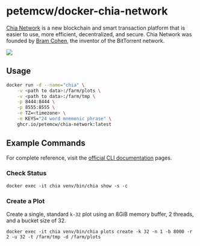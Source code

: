 # petemcw/docker-chia-network

[Chia Network](https://www.chia.net/) is a new blockchain and smart transaction platform that is easier to use, more efficient, decentralized, and secure. Chia Network was founded by [Bram Cohen](https://www.linkedin.com/in/cohenbram/), the inventor of the BitTorrent network.

![](https://www.chia.net/android-chrome-384x384.png)

## Usage

```bash
docker run -d --name="chia" \
    -v <path to data>:/farm/plots \
    -v <path to data>:/farm/tmp \
    -p 8444:8444 \
    -p 8555:8555 \
    -e TZ=<timezone> \
    -e KEYS="24 word mnemonic phrase" \
    ghcr.io/petemcw/chia-network:latest
```

## Example Commands

For complete reference, visit the [official CLI documentation](https://github.com/Chia-Network/chia-blockchain/wiki/CLI-Commands-Reference) pages.

### Check Status

`docker exec -it chia venv/bin/chia show -s -c`

### Create a Plot

Create a single, standard `k-32` plot using an 8GiB memory buffer, 2 threads, and a bucket size of 32.

`docker exec -it chia venv/bin/chia plots create -k 32 -n 1 -b 8000 -r 2 -u 32 -t /farm/tmp -d /farm/plots`
